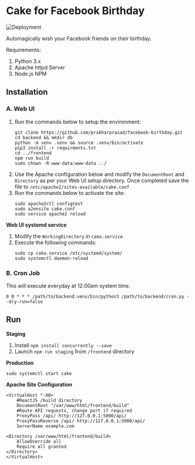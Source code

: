 # Cake for Facebook Birthday 

![Deployment](https://github.com/prakharprasad/facebook-birthday/actions/workflows/deploy-web-ui.yml/badge.svg)

Automagically wish your Facebook friends on their birthday.

Requirements:
1. Python 3.x
2. Apache httpd Server
3. Node.js NPM

## Installation

### A. Web UI

1. Run the commands below to setup the environment:
    ```
    git clone https://github.com/prakharprasad/facebook-birthday.git
    cd backend && mkdir db
    python -m venv .venv && source .venv/bin/activate
    pip3 install -r requirments.txt
    cd ../frontend
    npm run build 
    sudo chown -R www-data:www-data ../
    ```
1. Use the Apache configuration below and modify the `DocumentRoot` and `Directory` as per your Web UI setup directory. Once completed save the file to `/etc/apache2/sites-available/cake.conf`
2. Run the commands below to activate the site:
    ```
    sudo apache2ctl configtest
    sudo a2ensite cake.conf
    sudo service apache2 reload
    ```
**Web UI systemd service**
1. Modify the `WorkingDirectory` in `cake.service`
2. Execute the following commands:
    ```
    sudo cp cake.service /etc/systemd/system/
    sudo systemctl daemon-reload
    ```


### B. Cron Job 

This will execute everyday at 12:00am system time.
```
0 0 * * * /path/to/backend.venv/bin/python3 /path/to/backend/cron.py --dry-run=false
```

## Run

**Staging** 

1. Install `npm install concurrently --save`
2. Launch `npm run staging` from `/frontend` directory

**Production**

`sudo systemctl start cake`



**Apache Site Configuration**
```
<VirtualHost *:80>
    #ReactJS /build directory
    DocumentRoot "/var/www/html/frontend/build"
    #Route API requests, change port if required
    ProxyPass /api/ http://127.0.0.1:5000/api/
    ProxyPassReverse /api/ http://127.0.0.1:5000/api/
    ServerName example.com

<Directory /var/www/html/frontend/build>
    AllowOverride all
    Require all granted
</Directory>
</VirtualHost>
